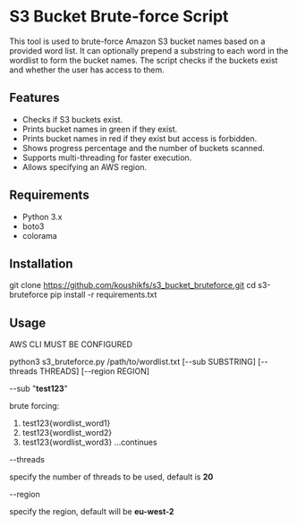 # S3 Bucket Brute-force Script

This tool is used to brute-force Amazon S3 bucket names based on a provided word list. It can optionally prepend a substring to each word in the wordlist to form the bucket names. The script checks if the buckets exist and whether the user has access to them.

## Features

- Checks if S3 buckets exist.
- Prints bucket names in green if they exist.
- Prints bucket names in red if they exist but access is forbidden.
- Shows progress percentage and the number of buckets scanned.
- Supports multi-threading for faster execution.
- Allows specifying an AWS region.

## Requirements

- Python 3.x
- boto3
- colorama

## Installation

   git clone https://github.com/koushikfs/s3_bucket_bruteforce.git
   cd s3-bruteforce
   pip install -r requirements.txt

## Usage

   AWS CLI MUST BE CONFIGURED

   python3 s3_bruteforce.py /path/to/wordlist.txt [--sub SUBSTRING] [--threads THREADS] [--region REGION]
   
   --sub "**test123**"

   brute forcing:
   1. test123{wordlist_word1}
   2. test123{wordlist_word2}
   3. test123{wordlist_word3} ...continues

   --threads
   
   specify the number of threads to be used, default is **20**

   --region
   
   specify the region, default will be **eu-west-2**
